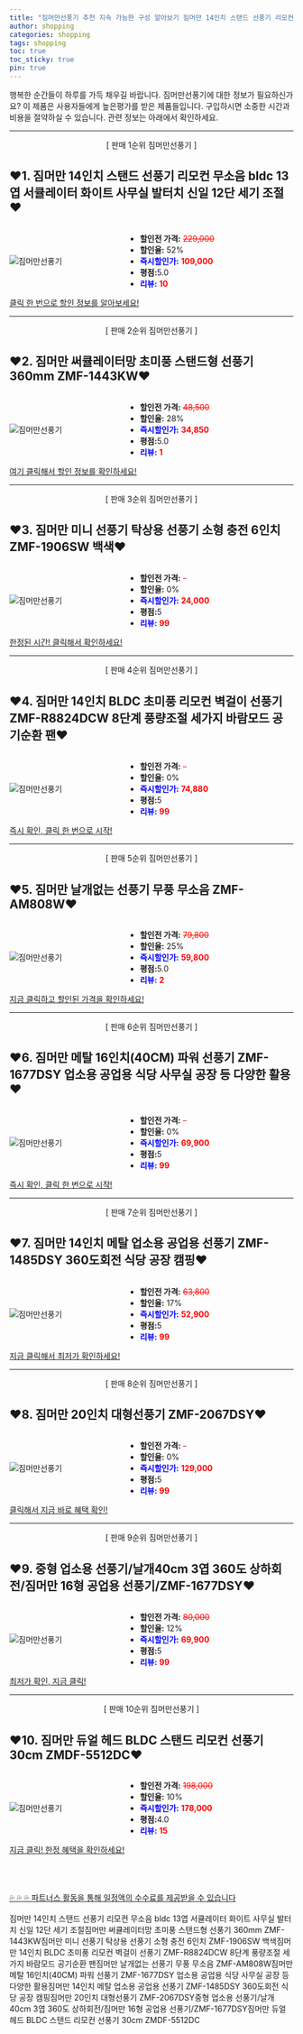 ```yaml
---
title: "짐머만선풍기 추천 지속 가능한 구성 알아보기 짐머만 14인치 스탠드 선풍기 리모컨"
author: shopping
categories: shopping
tags: shopping
toc: true
toc_sticky: true
pin: true
---
```

행복한 순간들이 하루를 가득 채우길 바랍니다. 짐머만선풍기에 대한 정보가 필요하신가요?  이 제품은 사용자들에게 높은평가를 받은 제품들입니다. 구입하시면 소중한 시간과 비용을 절약하실 수 있습니다. 관련 정보는 아래에서 확인하세요.

---
<p class="toplist" style="margin: 0 auto; display: block; width: fit-content;">[ 판매 1순위 짐머만선풍기 ]</p>

<h2><strong>❤️1. 짐머만 14인치 스탠드 선풍기 리모컨 무소음 bldc 13엽 서큘레이터 화이트 사무실 발터치 신일 12단 세기 조절❤️</strong></h2>

<div style="display: flex; align-items: center;">
    <div style="flex: 0.4;">
        <img src="https://thumbnail7.coupangcdn.com/thumbnails/remote/230x230ex/image/vendor_inventory/bd5c/639f4506fca0f58c83589751f19e62840a07d9f62350d0d46038fcfca6fa.jpg" alt="짐머만선풍기" style="max-width: 100%;">
    </div>
    <div style="flex: 0.6; margin-left: 10px;">
        <ul>
            <li><strong>할인전 가격:</strong> <del style="color: red;">229,000</del></li>
            <li><strong>할인율:</strong> 52%</li>
            <li><span style='color:blue'><strong>즉시할인가:</strong></span> <span style='color:red'><strong>109,000</strong></span></li>
            <li><strong>평점:</strong>5.0</li>
            <li><span style='color:blue'><strong>리뷰:</strong></span> <span style='color:red'><strong>10</strong></span></li>
        </ul>
    </div>
</div>
<div class="center">
    <a href="https://William4Davisa.github.io?lptag=AF9450613&subid=githubio&pageKey=8097190331&traceid=V0-153&itemId=22894102966&vendorItemId=89932855545" class="myButton">
        클릭 한 번으로 할인 정보를 알아보세요!
    </a>
</div>


---
<p class="toplist" style="margin: 0 auto; display: block; width: fit-content;">[ 판매 2순위 짐머만선풍기 ]</p>

<h2><strong>❤️2. 짐머만 써큘레이터망 초미풍 스탠드형 선풍기 360mm ZMF-1443KW❤️</strong></h2>

<div style="display: flex; align-items: center;">
    <div style="flex: 0.4;">
        <img src="https://thumbnail8.coupangcdn.com/thumbnails/remote/230x230ex/image/retail/images/2023/06/29/9/9/0fffcf08-3bff-4d71-9f0e-db1b2225c289.jpg" alt="짐머만선풍기" style="max-width: 100%;">
    </div>
    <div style="flex: 0.6; margin-left: 10px;">
        <ul>
            <li><strong>할인전 가격:</strong> <del style="color: red;">48,500</del></li>
            <li><strong>할인율:</strong> 28%</li>
            <li><span style='color:blue'><strong>즉시할인가:</strong></span> <span style='color:red'><strong>34,850</strong></span></li>
            <li><strong>평점:</strong>5.0</li>
            <li><span style='color:blue'><strong>리뷰:</strong></span> <span style='color:red'><strong>1</strong></span></li>
        </ul>
    </div>
</div>
<div class="center">
    <a href="https://William4Davisa.github.io?lptag=AF9450613&subid=githubio&pageKey=7431614331&traceid=V0-153&itemId=19303212232&vendorItemId=86417634475" class="myButton">
        여기 클릭해서 할인 정보를 확인하세요!
    </a>
</div>


---
<p class="toplist" style="margin: 0 auto; display: block; width: fit-content;">[ 판매 3순위 짐머만선풍기 ]</p>

<h2><strong>❤️3. 짐머만 미니 선풍기 탁상용 선풍기 소형 충전 6인치 ZMF-1906SW 백색❤️</strong></h2>

<div style="display: flex; align-items: center;">
    <div style="flex: 0.4;">
        <img src="https://thumbnail6.coupangcdn.com/thumbnails/remote/230x230ex/image/vendor_inventory/b364/f38c9575753b1a8db4d386c8a97404a2c249fa45088a3d516ac62bb6667a.png" alt="짐머만선풍기" style="max-width: 100%;">
    </div>
    <div style="flex: 0.6; margin-left: 10px;">
        <ul>
            <li><strong>할인전 가격:</strong> <del style="color: red;">-</del></li>
            <li><strong>할인율:</strong> 0%</li>
            <li><span style='color:blue'><strong>즉시할인가:</strong></span> <span style='color:red'><strong>24,000</strong></span></li>
            <li><strong>평점:</strong>5</li>
            <li><span style='color:blue'><strong>리뷰:</strong></span> <span style='color:red'><strong>99</strong></span></li>
        </ul>
    </div>
</div>
<div class="center">
    <a href="https://William4Davisa.github.io?lptag=AF9450613&subid=githubio&pageKey=8206927223&traceid=V0-153&itemId=23544538346&vendorItemId=90570746398" class="myButton">
        한정된 시간! 클릭해서 확인하세요!
    </a>
</div>


---
<p class="toplist" style="margin: 0 auto; display: block; width: fit-content;">[ 판매 4순위 짐머만선풍기 ]</p>

<h2><strong>❤️4. 짐머만 14인치 BLDC 초미풍 리모컨 벽걸이 선풍기 ZMF-R8824DCW 8단계 풍량조절 세가지 바람모드 공기순환 팬❤️</strong></h2>

<div style="display: flex; align-items: center;">
    <div style="flex: 0.4;">
        <img src="https://thumbnail10.coupangcdn.com/thumbnails/remote/230x230ex/image/vendor_inventory/1891/5fbb2fded493c315cae643c1e471dcf14f9b99d82898b7fdb69f6f5ff054.jpg" alt="짐머만선풍기" style="max-width: 100%;">
    </div>
    <div style="flex: 0.6; margin-left: 10px;">
        <ul>
            <li><strong>할인전 가격:</strong> <del style="color: red;">-</del></li>
            <li><strong>할인율:</strong> 0%</li>
            <li><span style='color:blue'><strong>즉시할인가:</strong></span> <span style='color:red'><strong>74,880</strong></span></li>
            <li><strong>평점:</strong>5</li>
            <li><span style='color:blue'><strong>리뷰:</strong></span> <span style='color:red'><strong>99</strong></span></li>
        </ul>
    </div>
</div>
<div class="center">
    <a href="https://William4Davisa.github.io?lptag=AF9450613&subid=githubio&pageKey=8132660646&traceid=V0-153&itemId=23097713909&vendorItemId=90131089787" class="myButton">
        즉시 확인, 클릭 한 번으로 시작!
    </a>
</div>


---
<p class="toplist" style="margin: 0 auto; display: block; width: fit-content;">[ 판매 5순위 짐머만선풍기 ]</p>

<h2><strong>❤️5. 짐머만 날개없는 선풍기 무풍 무소음 ZMF-AM808W❤️</strong></h2>

<div style="display: flex; align-items: center;">
    <div style="flex: 0.4;">
        <img src="https://thumbnail8.coupangcdn.com/thumbnails/remote/230x230ex/image/vendor_inventory/cda4/9c536f441125e8c7ae1bcac5747653a44453b7456badd9d9d880c33d8cca.jpg" alt="짐머만선풍기" style="max-width: 100%;">
    </div>
    <div style="flex: 0.6; margin-left: 10px;">
        <ul>
            <li><strong>할인전 가격:</strong> <del style="color: red;">79,800</del></li>
            <li><strong>할인율:</strong> 25%</li>
            <li><span style='color:blue'><strong>즉시할인가:</strong></span> <span style='color:red'><strong>59,800</strong></span></li>
            <li><strong>평점:</strong>5.0</li>
            <li><span style='color:blue'><strong>리뷰:</strong></span> <span style='color:red'><strong>2</strong></span></li>
        </ul>
    </div>
</div>
<div class="center">
    <a href="https://William4Davisa.github.io?lptag=AF9450613&subid=githubio&pageKey=7403265165&traceid=V0-153&itemId=19166254289&vendorItemId=86284609853" class="myButton">
        지금 클릭하고 할인된 가격을 확인하세요!
    </a>
</div>


---
<p class="toplist" style="margin: 0 auto; display: block; width: fit-content;">[ 판매 6순위 짐머만선풍기 ]</p>

<h2><strong>❤️6. 짐머만 메탈 16인치(40CM) 파워 선풍기 ZMF-1677DSY 업소용 공업용 식당 사무실 공장 등 다양한 활용❤️</strong></h2>

<div style="display: flex; align-items: center;">
    <div style="flex: 0.4;">
        <img src="https://thumbnail9.coupangcdn.com/thumbnails/remote/230x230ex/image/vendor_inventory/77e4/79cf6905ee7ab6eb58b22f7bb33f22b6d236e1c3fe413089989f1454941d.jpg" alt="짐머만선풍기" style="max-width: 100%;">
    </div>
    <div style="flex: 0.6; margin-left: 10px;">
        <ul>
            <li><strong>할인전 가격:</strong> <del style="color: red;">-</del></li>
            <li><strong>할인율:</strong> 0%</li>
            <li><span style='color:blue'><strong>즉시할인가:</strong></span> <span style='color:red'><strong>69,900</strong></span></li>
            <li><strong>평점:</strong>5</li>
            <li><span style='color:blue'><strong>리뷰:</strong></span> <span style='color:red'><strong>99</strong></span></li>
        </ul>
    </div>
</div>
<div class="center">
    <a href="https://William4Davisa.github.io?lptag=AF9450613&subid=githubio&pageKey=8208964721&traceid=V0-153&itemId=23556436580&vendorItemId=90767193954" class="myButton">
        즉시 확인, 클릭 한 번으로 시작!
    </a>
</div>


---
<p class="toplist" style="margin: 0 auto; display: block; width: fit-content;">[ 판매 7순위 짐머만선풍기 ]</p>

<h2><strong>❤️7. 짐머만 14인치 메탈 업소용 공업용 선풍기 ZMF-1485DSY 360도회전 식당 공장 캠핑❤️</strong></h2>

<div style="display: flex; align-items: center;">
    <div style="flex: 0.4;">
        <img src="https://thumbnail8.coupangcdn.com/thumbnails/remote/230x230ex/image/vendor_inventory/de67/05917df7f16204268c3ebb47b7e4d5889d907911b66b08327cac0f2dc5ce.jpg" alt="짐머만선풍기" style="max-width: 100%;">
    </div>
    <div style="flex: 0.6; margin-left: 10px;">
        <ul>
            <li><strong>할인전 가격:</strong> <del style="color: red;">63,800</del></li>
            <li><strong>할인율:</strong> 17%</li>
            <li><span style='color:blue'><strong>즉시할인가:</strong></span> <span style='color:red'><strong>52,900</strong></span></li>
            <li><strong>평점:</strong>5</li>
            <li><span style='color:blue'><strong>리뷰:</strong></span> <span style='color:red'><strong>99</strong></span></li>
        </ul>
    </div>
</div>
<div class="center">
    <a href="https://William4Davisa.github.io?lptag=AF9450613&subid=githubio&pageKey=8215416204&traceid=V0-153&itemId=23596445016&vendorItemId=90622291252" class="myButton">
        지금 클릭해서 최저가 확인하세요!
    </a>
</div>


---
<p class="toplist" style="margin: 0 auto; display: block; width: fit-content;">[ 판매 8순위 짐머만선풍기 ]</p>

<h2><strong>❤️8. 짐머만 20인치 대형선풍기 ZMF-2067DSY❤️</strong></h2>

<div style="display: flex; align-items: center;">
    <div style="flex: 0.4;">
        <img src="https://thumbnail8.coupangcdn.com/thumbnails/remote/230x230ex/image/vendor_inventory/52f8/340a2b19e853dac738981f1cd7c7ad0cc770e860ea2b7afe5923d4d1f58a.jpg" alt="짐머만선풍기" style="max-width: 100%;">
    </div>
    <div style="flex: 0.6; margin-left: 10px;">
        <ul>
            <li><strong>할인전 가격:</strong> <del style="color: red;">-</del></li>
            <li><strong>할인율:</strong> 0%</li>
            <li><span style='color:blue'><strong>즉시할인가:</strong></span> <span style='color:red'><strong>129,000</strong></span></li>
            <li><strong>평점:</strong>5</li>
            <li><span style='color:blue'><strong>리뷰:</strong></span> <span style='color:red'><strong>99</strong></span></li>
        </ul>
    </div>
</div>
<div class="center">
    <a href="https://William4Davisa.github.io?lptag=AF9450613&subid=githubio&pageKey=8247983137&traceid=V0-153&itemId=23741502143&vendorItemId=90766101857" class="myButton">
        클릭해서 지금 바로 혜택 확인!
    </a>
</div>


---
<p class="toplist" style="margin: 0 auto; display: block; width: fit-content;">[ 판매 9순위 짐머만선풍기 ]</p>

<h2><strong>❤️9. 중형 업소용 선풍기/날개40cm 3엽 360도 상하회전/짐머만 16형 공업용 선풍기/ZMF-1677DSY❤️</strong></h2>

<div style="display: flex; align-items: center;">
    <div style="flex: 0.4;">
        <img src="https://thumbnail6.coupangcdn.com/thumbnails/remote/230x230ex/image/vendor_inventory/0634/711f246b3b25d92661bbb6bc411e54eece574409175831f5b9e1a3f77575.jpg" alt="짐머만선풍기" style="max-width: 100%;">
    </div>
    <div style="flex: 0.6; margin-left: 10px;">
        <ul>
            <li><strong>할인전 가격:</strong> <del style="color: red;">80,000</del></li>
            <li><strong>할인율:</strong> 12%</li>
            <li><span style='color:blue'><strong>즉시할인가:</strong></span> <span style='color:red'><strong>69,900</strong></span></li>
            <li><strong>평점:</strong>5</li>
            <li><span style='color:blue'><strong>리뷰:</strong></span> <span style='color:red'><strong>99</strong></span></li>
        </ul>
    </div>
</div>
<div class="center">
    <a href="https://William4Davisa.github.io?lptag=AF9450613&subid=githubio&pageKey=8192058561&traceid=V0-153&itemId=23448253392&vendorItemId=90475025587" class="myButton">
        최저가 확인, 지금 클릭!
    </a>
</div>


---
<p class="toplist" style="margin: 0 auto; display: block; width: fit-content;">[ 판매 10순위 짐머만선풍기 ]</p>

<h2><strong>❤️10. 짐머만 듀얼 헤드 BLDC 스탠드 리모컨 선풍기 30cm ZMDF-5512DC❤️</strong></h2>

<div style="display: flex; align-items: center;">
    <div style="flex: 0.4;">
        <img src="https://thumbnail9.coupangcdn.com/thumbnails/remote/230x230ex/image/retail/images/2023/05/08/14/2/ea3b1684-f10f-4a51-aeab-9c512e0e3415.jpg" alt="짐머만선풍기" style="max-width: 100%;">
    </div>
    <div style="flex: 0.6; margin-left: 10px;">
        <ul>
            <li><strong>할인전 가격:</strong> <del style="color: red;">198,000</del></li>
            <li><strong>할인율:</strong> 10%</li>
            <li><span style='color:blue'><strong>즉시할인가:</strong></span> <span style='color:red'><strong>178,000</strong></span></li>
            <li><strong>평점:</strong>4.0</li>
            <li><span style='color:blue'><strong>리뷰:</strong></span> <span style='color:red'><strong>15</strong></span></li>
        </ul>
    </div>
</div>
<div class="center">
    <a href="https://William4Davisa.github.io?lptag=AF9450613&subid=githubio&pageKey=7320210801&traceid=V0-153&itemId=18773231155&vendorItemId=85904801586" class="myButton">
        지금 클릭! 한정 혜택을 확인하세요!
    </a>
</div>

<br><br><br>[💦 💦 💦 파트너스 활동을 통해 일정액의 수수료를 제공받을 수 있습니다](https://link.coupang.com/a/bcpT2c)<br><br>짐머만 14인치 스탠드 선풍기 리모컨 무소음 bldc 13엽 서큘레이터 화이트 사무실 발터치 신일 12단 세기 조절짐머만 써큘레이터망 초미풍 스탠드형 선풍기 360mm ZMF-1443KW짐머만 미니 선풍기 탁상용 선풍기 소형 충전 6인치 ZMF-1906SW 백색짐머만 14인치 BLDC 초미풍 리모컨 벽걸이 선풍기 ZMF-R8824DCW 8단계 풍량조절 세가지 바람모드 공기순환 팬짐머만 날개없는 선풍기 무풍 무소음 ZMF-AM808W짐머만 메탈 16인치(40CM) 파워 선풍기 ZMF-1677DSY 업소용 공업용 식당 사무실 공장 등 다양한 활용짐머만 14인치 메탈 업소용 공업용 선풍기 ZMF-1485DSY 360도회전 식당 공장 캠핑짐머만 20인치 대형선풍기 ZMF-2067DSY중형 업소용 선풍기/날개40cm 3엽 360도 상하회전/짐머만 16형 공업용 선풍기/ZMF-1677DSY짐머만 듀얼 헤드 BLDC 스탠드 리모컨 선풍기 30cm ZMDF-5512DC